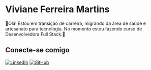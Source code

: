 # Viviane Ferreira Martins
👋Olá! Estou em transição de carreira, migrando da área de saúde e artesanato para tecnologia. No momento estou fazendo curso de Desenvolvedora Full Stack.🚀

## Conecte-se comigo
[![LinkedIn](https://img.shields.io/badge/LinkedIn-0077B5?style=for-the-badge&logo=linkedin&logoColor=white)](https://www.linkedin.com/in/viviane-martins-4655b6306/)
[![GitHub](https://img.shields.io/badge/GitHub-100000?style=for-the-badge&logo=github&logoColor=white)](https://github.com/vivianefmartins)